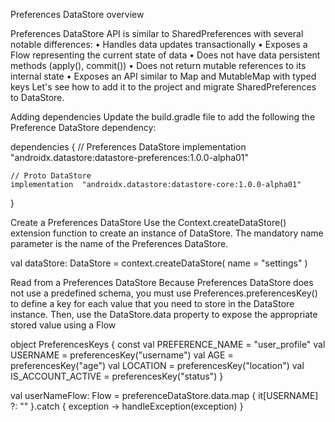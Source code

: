 
Preferences DataStore overview

Preferences DataStore API is similar to SharedPreferences with several notable differences:
•	Handles data updates transactionally
•	Exposes a Flow representing the current state of data
•	Does not have data persistent methods (apply(), commit())
•	Does not return mutable references to its internal state
•	Exposes an API similar to Map and MutableMap with typed keys
Let's see how to add it to the project and migrate SharedPreferences to DataStore.

Adding dependencies
Update the build.gradle file to add the following the Preference DataStore dependency:

dependencies {
    // Preferences DataStore
    implementation "androidx.datastore:datastore-preferences:1.0.0-alpha01"

    // Proto DataStore
    implementation  "androidx.datastore:datastore-core:1.0.0-alpha01"
}

Create a Preferences DataStore
Use the Context.createDataStore() extension function to create an instance of DataStore<Preferences>. The mandatory name parameter is the name of the Preferences DataStore.

val dataStore: DataStore<Preferences> = context.createDataStore(
  name = "settings"
)



Read from a Preferences DataStore
Because Preferences DataStore does not use a predefined schema, you must use Preferences.preferencesKey() to define a key for each value that you need to store in the DataStore<Preferences> instance. Then, use the DataStore.data property to expose the appropriate stored value using a Flow


object PreferencesKeys {
    const val PREFERENCE_NAME = "user_profile"
    val USERNAME = preferencesKey<String>("username")
    val AGE = preferencesKey<Int>("age")
    val LOCATION = preferencesKey<String>("location")
    val IS_ACCOUNT_ACTIVE = preferencesKey<Boolean>("status")
}


val userNameFlow: Flow<String> = preferenceDataStore.data.map {
    it[USERNAME] ?: ""
}.catch { exception -> handleException(exception) }



